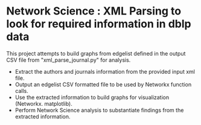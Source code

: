 # Network Science : XML Parsing to look for required information in dblp data
This project attempts to build graphs from edgelist defined in the output CSV file from "xml_parse_journal.py" for analysis. 

- Extract the authors and journals information from the provided input xml file.
- Output an edgelist CSV formatted file to be used by Networkx function calls.
- Use the extracted information to build graphs for visualization (Networkx. matplotlib).
- Perform Network Science analysis to substantiate findings from the extracted information. 
